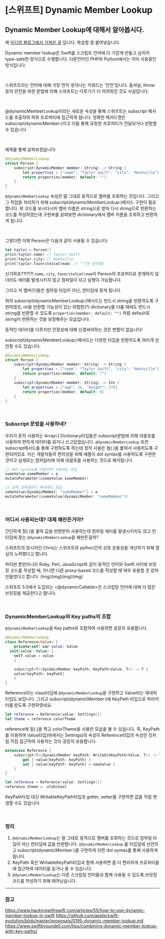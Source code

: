 # [스위프트] Dynamic Member Lookup
## Dynamic Member Lookup에 대해서 알아봅시다.

제 [미디엄 블로그에서 가져온 글](https://medium.com/@Lionable/스위프트-dynamic-member-lookup-a204912a8fbc) 입니다. 복습할 겸 붙여넣습니다.

Dynamic member lookup은 Swift를 스크립트 언어에 더 가깝게 만들고 심지어 type-safe한 방식으로 수행합니다. 다른언어인 PHP와 Python에서는 이미 사용중인 방식입니다.

<br/>

스위프트라는 언어에 대해 가장 먼저 생각나는 키워드는 ‘안전’입니다. 옵셔널, throw 등의 안전을 위한 문법에 의해 스위프트는 다루기가 더 어려워진 것도 사실입니다.

<br/>

@dynamicMemberLookup이라는 새로운 속성을 통해 스위프트는 subscript 메서드를 호출하여 하위 프로퍼티에 접근하게 됩니다. 정확한 메서드명은   subscript(dynamicMember:)이고 이를 통해 요청한 프로퍼티가 전달되거나 반환할 수 있습니다.

<br/>

예제를 통해 살펴보겠습니다:

```swift
@dynamicMemberLookup
struct Person {
    subscript(dynamicMember member: String) -> String {
        let properties = ["name": "Taylor Swift", "city": "Nashville"]
        return properties[member, default: ""]
    }
}
```

`@dynamicMemberLookup` 속성은 말 그대로 동적으로 멤버를 조회하는 것입니다. 그리고 그 작업을 처리하기 위해 subscript(dynamicMemberLookup:)메서드 구현이 필요합니다. 위 코드를 보시다시피 멤버 이름은 string으로 받아 다시 string으로 반환하는 코드를 작성하였는데 구현부를 살펴보면 dictionary에서 멤버 이름을 조회하고 반환하게 됩니다.

<br/>

그렇다면 이제 Person은 다음과 같이 사용될 수 있습니다:
```swift
let taylor = Person()
print(taylor.name) // Taylor Swift
print(taylor.city) // Nashville
print(taylor.favoriteIceCream) // ""(빈 문자열)
```

신기하죠??!?!?!
`name`, `city`, `favoriteIceCream`이 Person의 프로퍼티로 존재하지 않더라도 에러를 발생시키지 않고 컴파일이 되고 실행이 가능합니다.

그리고 저 멤버(?)들은 컴파일 타임이 아닌, 런타임에 찾게 됩니다.

위의 subscript(dynamicMemberLookup:)메서드는 반드시 string을 반환하도록 구현하였죠, nil을 반환할 가능성이 있는 위험한(?) dictionary를 다룰 때에도 반드시 string을 반환할 수 있도록 `properties[member, default: ""]` 처럼 default로 string이 반환하는 것을 보장해주는 모습입니다. 

동적인 데이터를 다루지만 안정성에 대해 신경써야하는 것은 변함이 없습니다!

subscript(dynamicMemberLookup:)메서드는 다양한 타입을 반환하도록 여러개 선언할 수도 있습니다:

```swift
@dynamicMemberLookup
struct Person {
    subscript(dynamicMember member: String) -> String {
        let properties = ["name": "Taylor Swift", "city": "Nashville"]
        return properties[member, default: ""]
    }
  	subscript(dynamicMember member: String) -> Int {
    	let properties = ["age": 26, "height": 178]
    	return properties[member, default: 0]
    }
}
```

<br/>

### Subscript 문법을 사용하네?

우리가 흔히 사용하는 Array나 Dictionary타입들은 subscript문법에 의해 대괄호를 사용하여 편하게 데이터를 읽거나 쓰고있었습니다. `@dynamicMemberLookup` 또한 subscript메서드를 통해 구현하도록 하는데 정작 사용은 점(.)을 붙여서 사용하도록 구현되어있죠. 이는 개발자들의 편의성을 위해 애플이 dot syntax를 사용하도록 구현한 것이고 실제로는 컴파일러에 의해 대괄호를 사용하는 것으로 해석됩니다.
```swift
// dot syntax을 이용하여 사용하는 모습
someValue.someMember = a
mutateParameter(&someValue.someMember)

// 실제 컴파일러가 해석하는 모습
someValue[dynamicMember: "someMember"] = a
mutateParameter(&someValue[dynamicMember: "someMember"])
```

<br/>

### 어디서 사용되는데? 대체 왜만든거야?
간단하게 점(.)을 붙여 값을 반환받아 사용하는데 컴파일 에러를 발생시키지도 않고 런타임에 찾는 `@dynamicMemberLookup`을 왜만든걸까?

스위프트의 창시자인 Chris는 스위프트와 python간의 상호 운용성을 개선하기 위해 열심히 노력했다고 합니다.

파이썬 뿐만아니라 Ruby, Perl, JavaScript와 같이 동적인 언어와 Swift 사이에 브릿징 코드를 작성할 때, 아니면 다른 proxy-based 코드를 작성할 때 매우 유용할 것 같아 만들었다고 합니다.
(img)(img)(img)(img)

스위프트 5.0에서 도입되는 <@dynamicCallable>은 스크립팅 언어에 대해 더 많은 브릿징을 제공한다고 합니다.

<br/>

### DynamicMemberLookup와 Key paths의 조합
`@dynamicMemberLookup`을 Key paths와 조합하여 사용하면 굉장히 유용합니다.

```swift
@dynamicMemberLookup
class Reference<Value> {
	private(set) var value: Value
  init(value: Value) {
    self.value = value
	}

	subscript<T>(dynamicMember keyPath: KeyPath<Value, T>) -> T {
    value[keyPath: keyPath]
	}
}
```

Reference라는 class타입에 `@dynamicMemberLookup`을 구현하고 Value라는 제네릭 타입도 보입니다. 그리고 subscript(dynamicMember:)에 KeyPath 타입으로 파라미터를 받도록 구현하였네요.

```swift
let reference = Reference(value: Settings())
let theme = reference.colorTheme
```


reference에 점(.)을 찍고 colorTheme을 사용한 모습을 볼 수 있습니다. 즉, KeyPath를 이용하여 Value타입(위에서는 Settings)의 속성이 Reference타입의 속성인 것처럼 직접 접근하여 사용하는 것이 굉장히 유용합니다.

```swift
extension Reference {
    subscript<T>(dynamicMember keyPath: WritableKeyPath<Value, T>) -> T {
        get { value[keyPath: keyPath] }
        set { value[keyPath: keyPath] = newValue }
    }
}

let reference = Reference(value: Settings())
reference.theme = .oldSchool
```

KeyPath타입 대신 WritableKeyPath타입과 getter, setter를 구현하면 값을 직접 변경할 수도 있습니다.

<br/>

### 정리
1. `@dynamicMemberLookup`는 말 그대로 동적으로 멤버를 조회하는 것으로 컴파일 타임이 아닌 런타임에 값을 반환합니다. `@dynamicMemberLookup` 를 타입앞에 선언하고 subscript(dynamicMember:)를 구현하게 되면 dot syntax를 통해 사용하게 됩니다.
2.  KeyPath 혹은 WritableKeyPath타입과 함께 사용하면 좀 더 편리하게 프로퍼티들에 접근하여 데이터를 읽거나 쓸 수 있습니다.
3.  `@dynamicMemberLookup`는 다른 스크립팅 언어들과 함께 사용될 수 있도록 브릿징 코드를 작성하기 위해 태어났습니다.

----
### 참고
<https://www.hackingwithswift.com/articles/55/how-to-use-dynamic-member-lookup-in-swift>
<https://github.com/apple/swift-evolution/blob/master/proposals/0195-dynamic-member-lookup.md>
<https://www.swiftbysundell.com/tips/combining-dynamic-member-lookup-with-key-paths/>
